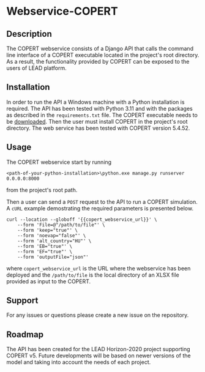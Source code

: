 # Webservice-COPERT

## Description

The COPERT webservice consists of a Django API that calls the command line interface of a COPERT executable located in the project's root directory.
As a result, the functionality provided by COPERT can be exposed to the users of LEAD platform.

## Installation

In order to run the API a Windows machine with a Python installation is required.
The API has been tested with Python 3.11 and with the packages as described in the `requirements.txt` file.
The COPERT executable needs to be [downloaded](https://www.emisia.com/utilities/copert/download/).
Then the user must install COPERT in the project's root directory.
The web service has been tested with COPERT version 5.4.52.

## Usage

The COPERT webservice start by running

```
<path-of-your-python-installation>\python.exe manage.py runserver 0.0.0.0:8000
```

from the project's root path.

Then a user can send a `POST` request to the API to run a COPERT simulation.
A `cURL` example demostrating the required parameters is presented below.

```
curl --location --globoff '{{copert_webservice_url}}' \
    --form 'File=@"/path/to/file"' \
    --form 'keep="true"' \
    --form 'noevap="false"' \
    --form 'alt_country="HU"' \
    --form 'EB="true"' \
    --form 'EF="true"' \
    --form 'outputFile="json"'
```

where `copert_webservice_url` is the URL where the webservice has been deployed and the `/path/to/file` is the local directory of an XLSX file provided as input to the COPERT.

## Support

For any issues or questions please create a new issue on the repository.

## Roadmap

The API has been created for the LEAD Horizon-2020 project supporting COPERT v5.
Future developments will be based on newer versions of the model and taking into account the needs of each project.
